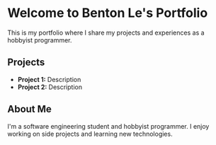 # Welcome to Benton Le's Portfolio

This is my portfolio where I share my projects and experiences as a hobbyist programmer.

## Projects

- **Project 1:** Description
- **Project 2:** Description

## About Me

I'm a software engineering student and hobbyist programmer. I enjoy working on side projects and learning new technologies.
